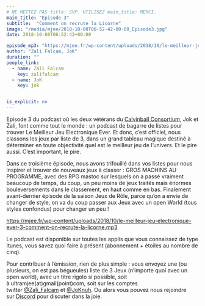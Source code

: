 ```yaml
---
# NE METTEZ PAS title: SVP. UTILISEZ main_title: MERCI.
main_title: "Episode 3"
subtitle:  "Comment on recrute la Licorne"
image: "/media/mjee/2018-10-08T06-52-42-00-00_Episode3.jpg"
date: 2018-10-08T06:52:42+00:00

episode_mp3: "https://mjee.fr/wp-content/uploads/2018/10/le-meilleur-jeu-electronique-ever-3-comment-on-recrute-la-licorne.mp3"
author: "Zali Falcam, JoK"
duration: ""
people_link: 
  - name: Zali Falcam
    key: zalifalcam
  - name: JoK
    key: jok


is_explicit: no
---
```


<PodcastHeader/>

<!-- ECRIRE LA DESCRIPTION DE L'EPISODE SOUS CETTE LIGNE -->
<p>Episode 3 du podcast où les deux vétérans du&nbsp;<a href="https://calvinballradio.wordpress.com/" rel="nofollow">Calvinball Consortium</a>, Jok et Zali, font comme tout le monde : un podcast de bagarre de listes pour trouver&nbsp;Le Meilleur Jeu Electronique Ever.&nbsp;Et donc, c’est officiel, nous classons les jeux par liste de 3, dans un grand tableau magique destiné à déterminer en toute objectivité quel est le meilleur jeu de l’univers. Et le pire aussi. C’est important, le pire.</p>
<p>Dans ce troisième épisode, nous avons trifouillé dans vos listes pour nous inspirer et trouver de nouveaux jeux à classer : GROS MACHINS AU PROGRAMME, avec des RPG mastoc sur lesquels on a passé vraiment beaucoup de temps, du coup, un peu moins de jeux traités mais énormes bouleversements dans le classement, en haut comme en bas. Finalement avant-dernier épisode de la saison&nbsp;Jeux de Rôle,&nbsp;parce qu’on a envie de changer de style, on va du coup passer aux&nbsp;Jeux avec un open World (tous styles confondus) pour changer un peu !</p>
<p><a href="https://mjee.fr/wp-content/uploads/2018/10/le-meilleur-jeu-electronique-ever-3-comment-on-recrute-la-licorne.mp3" rel="nofollow">https://mjee.fr/wp-content/uploads/2018/10/le-meilleur-jeu-electronique-ever-3-comment-on-recrute-la-licorne.mp3</a></p>
<p>Le podcast est disponible sur toutes les applis que vous connaissez de type Itunes, vous savez quoi faire à présent (abonnement + étoiles au nombre de cinq).</p>
<p>Pour contribuer à l’émission, rien de plus simple : vous envoyez une (ou plusieurs, on est pas bégueules) liste de&nbsp;3 Jeux&nbsp;(n’importe quoi avec un open world), avec un titre rigolo si possible, soit à&nbsp;ultramjee(at)gmail(point)com, soit sur les comptes twitter&nbsp;<a href="https://twitter.com/Zali_Falcam" rel="nofollow">@Zali_Falcam</a>&nbsp;et&nbsp;<a href="https://twitter.com/JoKnuh" rel="nofollow">@JoKnuh</a>.&nbsp;Ou alors vous pouvez nous rejoindre sur&nbsp;<a href="https://discord.gg/4RnA9v7" rel="nofollow">Discord</a>&nbsp;pour discuter dans la joie.</p>


